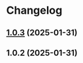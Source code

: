 # Changelog

## [1.0.3](https://github.com/llami-team/wake-me/compare/v1.0.2...v1.0.3) (2025-01-31)

## 1.0.2 (2025-01-31)
